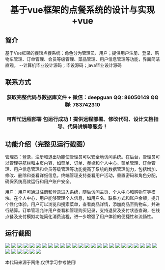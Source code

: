 <p><h1 align="center">基于vue框架的点餐系统的设计与实现+vue</h1></p>

## 简介
基于Vue框架的餐馆点餐系统：角色分为管理员、用户；提供用户注册、登录、购物车管理、订单管理、会员等级管理、菜品管理、用户信息管理等功能，界面简洁直观。    --计算机毕业设计源码；毕设源码；java毕业设计源码


## 联系方式
<p><h3 align="center">获取完整代码与数据库文件 + 微信：deepguan QQ: 86050149 QQ群: 783742310</h3></p>
<p><h3 align="center">可帮忙远程部署 包运行成功！提供远程部署、修改代码、设计文档指导、代码讲解等服务！</h3></p>

## 功能介绍（完整见运行截图）
管理员：登录，注册和退出功能使管理员可以安全地访问系统。在后台，管理员可以管理导航栏和主页内容，如菜单、订单、餐桌和个人中心。菜单管理、订单管理、用户信息管理和会员等级管理等功能提高了系统的数据管理能力，包括增加、修改、删除和查看详细信息。终端管理支持查看用户活动，重置密码和角色分配，确保系统高效运行和用户账户安全。

用户：用户可通过注册和登录进入系统，随后访问主页、个人中心和购物车等模块。在个人中心，用户能够管理个人信息，如用户名、联系方式和账户余额，提升个性化体验。用户可以浏览和搜索菜单，查看商品详情，添加商品至购物车，并进行结算。订单管理允许用户查看和管理购买记录，支持退货及支付状态查询，在线点餐及支付模拟功能简化消费流程，进一步增强了用户体验的便捷性和流畅性。


## 运行截图
![](https://bs-1329754181.cos.ap-shanghai.myqcloud.com/ssm/DianCanXiTong/img/001.jpg)
![](https://bs-1329754181.cos.ap-shanghai.myqcloud.com/ssm/DianCanXiTong/img/002.jpg)
![](https://bs-1329754181.cos.ap-shanghai.myqcloud.com/ssm/DianCanXiTong/img/003.jpg)
![](https://bs-1329754181.cos.ap-shanghai.myqcloud.com/ssm/DianCanXiTong/img/004.jpg)
![](https://bs-1329754181.cos.ap-shanghai.myqcloud.com/ssm/DianCanXiTong/img/005.jpg)
![](https://bs-1329754181.cos.ap-shanghai.myqcloud.com/ssm/DianCanXiTong/img/006.jpg)
![](https://bs-1329754181.cos.ap-shanghai.myqcloud.com/ssm/DianCanXiTong/img/007.jpg)
![](https://bs-1329754181.cos.ap-shanghai.myqcloud.com/ssm/DianCanXiTong/img/008.jpg)
![](https://bs-1329754181.cos.ap-shanghai.myqcloud.com/ssm/DianCanXiTong/img/009.jpg)
![](https://bs-1329754181.cos.ap-shanghai.myqcloud.com/ssm/DianCanXiTong/img/010.jpg)
![](https://bs-1329754181.cos.ap-shanghai.myqcloud.com/ssm/DianCanXiTong/img/011.jpg)
![](https://bs-1329754181.cos.ap-shanghai.myqcloud.com/ssm/DianCanXiTong/img/012.jpg)
![](https://bs-1329754181.cos.ap-shanghai.myqcloud.com/ssm/DianCanXiTong/img/013.jpg)
![](https://bs-1329754181.cos.ap-shanghai.myqcloud.com/ssm/DianCanXiTong/img/014.jpg)
![](https://bs-1329754181.cos.ap-shanghai.myqcloud.com/ssm/DianCanXiTong/img/015.jpg)
![](https://bs-1329754181.cos.ap-shanghai.myqcloud.com/ssm/DianCanXiTong/img/016.jpg)
![](https://bs-1329754181.cos.ap-shanghai.myqcloud.com/ssm/DianCanXiTong/img/017.jpg)
![](https://bs-1329754181.cos.ap-shanghai.myqcloud.com/ssm/DianCanXiTong/img/018.jpg)
![](https://bs-1329754181.cos.ap-shanghai.myqcloud.com/ssm/DianCanXiTong/img/019.jpg)
![](https://bs-1329754181.cos.ap-shanghai.myqcloud.com/ssm/DianCanXiTong/img/020.jpg)
![](https://bs-1329754181.cos.ap-shanghai.myqcloud.com/ssm/DianCanXiTong/img/021.jpg)
![](https://bs-1329754181.cos.ap-shanghai.myqcloud.com/ssm/DianCanXiTong/img/022.jpg)
![](https://bs-1329754181.cos.ap-shanghai.myqcloud.com/ssm/DianCanXiTong/img/023.jpg)
![](https://bs-1329754181.cos.ap-shanghai.myqcloud.com/ssm/DianCanXiTong/img/024.jpg)
![](https://bs-1329754181.cos.ap-shanghai.myqcloud.com/ssm/DianCanXiTong/img/025.jpg)
![](https://bs-1329754181.cos.ap-shanghai.myqcloud.com/ssm/DianCanXiTong/img/026.jpg)
![](https://bs-1329754181.cos.ap-shanghai.myqcloud.com/ssm/DianCanXiTong/img/027.jpg)
![](https://bs-1329754181.cos.ap-shanghai.myqcloud.com/ssm/DianCanXiTong/img/028.jpg)
![](https://bs-1329754181.cos.ap-shanghai.myqcloud.com/ssm/DianCanXiTong/img/029.jpg)
![](https://bs-1329754181.cos.ap-shanghai.myqcloud.com/ssm/DianCanXiTong/img/030.jpg)
![](https://bs-1329754181.cos.ap-shanghai.myqcloud.com/ssm/DianCanXiTong/img/031.jpg)

<p>本代码来源于网络,仅供学习参考使用!</p>
